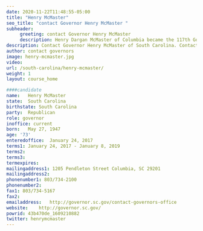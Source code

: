 ```yaml
---
date: 2020-11-22T11:48:55-05:00
title: "Henry McMaster"
seo_title: "contact Governor Henry McMaster "
subheader:
     greeting: contact Governor Henry McMaster 
     description: Henry Dargan McMaster of Columbia became the 117th Governor of South Carolina on January 24, 2017 and was elected to his first full term as governor on November 6, 2018. Gov. McMaster was the first U.S. attorney appointed by President Ronald Reagan, and was unanimously confirmed by the United States Senate. As lieutenant governor, Gov. McMaster served as president of the South Carolina State Senate and headed the Lieutenant Governor’s Office on Aging, which aids older adults with social, economic and health needs. Gov. McMaster received his AB degree in history in 1969 from the University of South Carolina and his JD degree in 1973 from the University of South Carolina School of Law, where he served on the South Carolina Law Review. He served in the U.S. Army Reserves in the JAG Corps from 1969 to 1975. Gov. McMaster is married to Peggy McMaster, and they have two children, Henry D. McMaster, Jr. and Mary Rogers McMaster. They are members of First Presbyterian Church of Columbia.
description: Contact Governor Henry McMaster of South Carolina. Contact information for Henry McMaster includes his email address, phone number, and mailing address.
author: contact governors
image: henry-mcmaster.jpg
video:
url: /south-carolina/henry-mcmaster/
weight: 1
layout: course_home

####candidate
name:	Henry McMaster
state:	South Carolina
birthstate: South Carolina
party:	Republican
role: governor
inoffice: current
born:	May 27, 1947
age: '73'
enteredoffice:	January 24, 2017 
terms1: January 24, 2017 - January 8, 2019
terms2: 
terms3: 
termexpires:	
mailingaddress1: 1205 Pendleton Street Columbia, SC 29201
mailingaddress2:		
phonenumber1: 803/734-2100
phonenumber2:	
fax1: 803/734-5167
fax2: 
emailaddress:	http://governor.sc.gov/contact-governors-office
website:	http://governor.sc.gov/
powrid: 43b470de_1609210882
twitter: henrymcmaster
---
```




